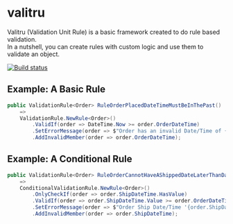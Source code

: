 # valitru
Valitru (Validation Unit Rule) is a basic framework created to do rule based validation.  
In a nutshell, you can create rules with custom logic and use them to validate an object.

[![Build status](https://ci.appveyor.com/api/projects/status/jyyrg2j7x02yqo8v?svg=true)](https://ci.appveyor.com/project/Airn5475/valitru)

## Example: A Basic Rule
```C#
public ValidationRule<Order> RuleOrderPlacedDateTimeMustBeInThePast()
    =>
    ValidationRule.NewRule<Order>()
        .ValidIf(order => DateTime.Now >= order.OrderDateTime)
        .SetErrorMessage(order => $"Order has an invalid Date/Time of {order.OrderDateTime }")
        .AddInvalidMember(order => order.OrderDateTime);
```

## Example: A Conditional Rule
```C#
public ValidationRule<Order> RuleOrderCannotHaveAShippedDateLaterThanDatePlaced()
    =>
    ConditionalValidationRule.NewRule<Order>()
        .OnlyCheckIf(order => order.ShipDateTime.HasValue)
        .ValidIf(order => order.ShipDateTime.Value >= order.OrderDateTime)
        .SetErrorMessage(order => $"Order Ship Date/Time '{order.ShipDateTime.Value}' is invalid")
        .AddInvalidMember(order => order.ShipDateTime);
```
